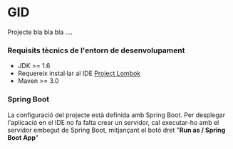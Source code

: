# GID
Projecte bla bla bla ....


### Requisits tècnics de l'entorn de desenvolupament 
* JDK >= 1.6
* Requereix instal·lar al IDE [Project Lombok](http://projectlombok.org)
* Maven >= 3.0

### Spring Boot
La configuració del projecte està definida amb Spring Boot. Per desplegar l'aplicació en el IDE no fa falta crear un servidor, cal executar-ho amb el servidor embegut de Spring Boot, mitjançant el botó dret "**Run as / Spring Boot App**"


